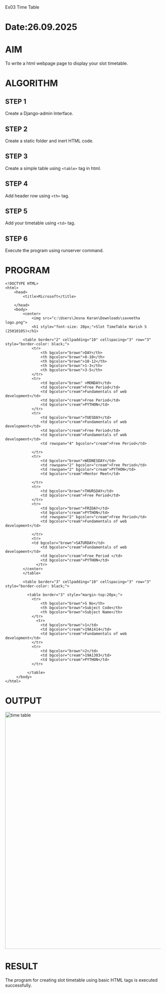 Ex03 Time Table
# Date:26.09.2025
# AIM
To write a html webpage page to display your slot timetable.

# ALGORITHM
## STEP 1
Create a Django-admin Interface.

## STEP 2
Create a static folder and inert HTML code.

## STEP 3
Create a simple table using `<table>` tag in html.

## STEP 4
Add header row using `<th>` tag.

## STEP 5
Add your timetable using `<td>` tag.

## STEP 6
Execute the program using runserver command.

# PROGRAM
```
<!DOCTYPE HTML>
<html>
    <head>
        <title>Microsoft</title>
        
    </head>
    <body>
        <center>
            <img src="c:\Users\Jesna Karan\Downloads\saveetha logo.png">
            <h1 style="font-size: 20px;">Slot TimeTable Harish S (25010105)</h1> 

        <table border="2" cellpadding="10" cellspacing="3" row="3" style="border-color: black;"> 
            <tr>
                <th bgcolor="brown">DAY</th>
                <th bgcolor="brown">8-10</th>
                <th bgcolor="brown">10-12</th>
                <th bgcolor="brown">1-3</th>
                <th bgcolor="brown">3-5</th>
            </tr>
            <tr>
                <td bgcolor="brown" >MONDAY</td>
                <td bgcolor="cream">Free Period</td>
                <td bgcolor="cream">Fundamentals of web development</td>
                <td bgcolor="cream">Free Period</td>
                <td bgcolor="cream">PYTHON</td>
            </tr>
            <tr>
                <td bgcolor="brown">TUESDAY</td>
                <td bgcolor="cream">Fundamentals of web development</td>
                <td bgcolor="cream">Free Period</td>
                <td bgcolor="cream">Fundamentals of web development</td>
                <td rowspan="4" bgcolor="cream">Free Period</td>
                
            </tr>
            <tr>
                <td bgcolor="brown">WEDNESDAY</td>
                <td rowspan="2" bgcolor="cream">Free Period</td>
                <td rowspan="2" bgcolor="cream">PYTHON</td>
                <td bgcolor="cream">Mentor Meet</td>
              
            </tr>
            <tr>
                <td bgcolor="brown">THURSDAY</td>
                <td bgcolor="cream">Free Period</td>
            </tr> 
            <tr>
                <td bgcolor="brown">FRIDAY</td>
                <td bgcolor="cream">PYTHON</td>
                <td rowspan="2" bgcolor="cream">Free Period</td>
                <td bgcolor="cream">Fundamentals of web development</td>
          
            </tr> 
            <tr>
            <td bgcolor="brown">SATURDAY</td>
                <td bgcolor="cream">Fundamentals of web development</td>
                <td bgcolor="cream">Free Period </td>
                <td bgcolor="cream">PYTHON</td>
              </tr>  
        </center>    
        </table>
        
        <table border="3" cellpadding="10" cellspacing="3" row="3" style="border-color: black;">
            
          <table border="3" style="margin-top:20px;"> 
            <tr>
                <th bgcolor="brown">S No</th>
                <th bgcolor="brown">Subject Code</th>
                <th bgcolor="brown">Subject Name</th>
            </tr>
              <tr>
                <td bgcolor="brown">1</td>
                <td bgcolor="cream">19A1414</td>
                <td bgcolor="cream">Fundamentals of web development</td>
            </tr> 
            <tr>
                <td bgcolor="brown">2</td>
                <td bgcolor="cream">19A1303</td>
                <td bgcolor="cream">PYTHON</td>
            </tr> 

          </table>      
     </body>
</html>
```

# OUTPUT

<img width="1366" height="768" alt="time table" src="https://github.com/user-attachments/assets/40890f50-bf11-4907-ac24-a991609ddf7f" />


# RESULT
The program for creating slot timetable using basic HTML tags is executed successfully.
